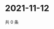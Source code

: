 # 2021-11-12

共 0 条

<!-- BEGIN WEIBO -->
<!-- 最后更新时间 Fri Nov 12 2021 09:54:36 GMT+0800 (China Standard Time) -->

<!-- END WEIBO -->

